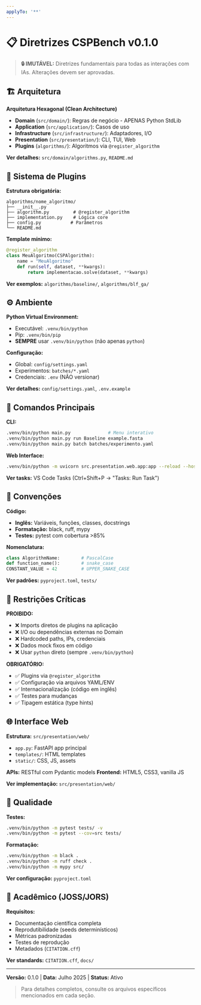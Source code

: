 ```yaml
---
applyTo: '**'
---
```


# 📋 Diretrizes CSPBench v0.1.0

> **🔒 IMUTÁVEL:** Diretrizes fundamentais para todas as interações com IAs. Alterações devem ser aprovadas.

## 🏗️ Arquitetura

**Arquitetura Hexagonal (Clean Architecture)**
- **Domain** (`src/domain/`): Regras de negócio - APENAS Python StdLib
- **Application** (`src/application/`): Casos de uso
- **Infrastructure** (`src/infrastructure/`): Adaptadores, I/O
- **Presentation** (`src/presentation/`): CLI, TUI, Web
- **Plugins** (`algorithms/`): Algoritmos via `@register_algorithm`

**Ver detalhes:** `src/domain/algorithms.py`, `README.md`

## 🧩 Sistema de Plugins

**Estrutura obrigatória:**
```
algorithms/nome_algoritmo/
├── __init__.py
├── algorithm.py         # @register_algorithm
├── implementation.py    # Lógica core
├── config.py           # Parâmetros
└── README.md
```

**Template mínimo:**
```python
@register_algorithm
class MeuAlgoritmo(CSPAlgorithm):
    name = "MeuAlgoritmo"
    def run(self, dataset, **kwargs):
        return implementacao.solve(dataset, **kwargs)
```

**Ver exemplos:** `algorithms/baseline/`, `algorithms/blf_ga/`

## ⚙️ Ambiente

**Python Virtual Environment:**
- Executável: `.venv/bin/python`
- Pip: `.venv/bin/pip`
- **SEMPRE** usar `.venv/bin/python` (não apenas `python`)

**Configuração:**
- Global: `config/settings.yaml`
- Experimentos: `batches/*.yaml`
- Credenciais: `.env` (NÃO versionar)

**Ver detalhes:** `config/settings.yaml`, `.env.example`

## 🔧 Comandos Principais

**CLI:**
```bash
.venv/bin/python main.py              # Menu interativo
.venv/bin/python main.py run Baseline example.fasta
.venv/bin/python main.py batch batches/experimento.yaml
```

**Web Interface:**
```bash
.venv/bin/python -m uvicorn src.presentation.web.app:app --reload --host 0.0.0.0 --port 8000
```

**Ver tasks:** VS Code Tasks (Ctrl+Shift+P → "Tasks: Run Task")

## 📝 Convenções

**Código:**
- **Inglês:** Variáveis, funções, classes, docstrings
- **Formatação:** black, ruff, mypy
- **Testes:** pytest com cobertura >85%

**Nomenclatura:**
```python
class AlgorithmName:        # PascalCase
def function_name():        # snake_case
CONSTANT_VALUE = 42         # UPPER_SNAKE_CASE
```

**Ver padrões:** `pyproject.toml`, `tests/`

## 🚫 Restrições Críticas

**PROIBIDO:**
- ❌ Imports diretos de plugins na aplicação
- ❌ I/O ou dependências externas no Domain
- ❌ Hardcoded paths, IPs, credenciais
- ❌ Dados mock fixos em código
- ❌ Usar `python` direto (sempre `.venv/bin/python`)

**OBRIGATÓRIO:**
- ✅ Plugins via `@register_algorithm`
- ✅ Configuração via arquivos YAML/ENV
- ✅ Internacionalização (código em inglês)
- ✅ Testes para mudanças
- ✅ Tipagem estática (type hints)

## 🌐 Interface Web

**Estrutura:** `src/presentation/web/`
- `app.py`: FastAPI app principal
- `templates/`: HTML templates
- `static/`: CSS, JS, assets

**APIs:** RESTful com Pydantic models
**Frontend:** HTML5, CSS3, vanilla JS

**Ver implementação:** `src/presentation/web/`

## 🧪 Qualidade

**Testes:**
```bash
.venv/bin/python -m pytest tests/ -v
.venv/bin/python -m pytest --cov=src tests/
```

**Formatação:**
```bash
.venv/bin/python -m black .
.venv/bin/python -m ruff check .
.venv/bin/python -m mypy src/
```

**Ver configuração:** `pyproject.toml`

## 📄 Acadêmico (JOSS/JORS)

**Requisitos:**
- Documentação científica completa
- Reprodutibilidade (seeds determinísticos)
- Métricas padronizadas
- Testes de reprodução
- Metadados (`CITATION.cff`)

**Ver standards:** `CITATION.cff`, `docs/`

---

**Versão:** 0.1.0 | **Data:** Julho 2025 | **Status:** Ativo

> Para detalhes completos, consulte os arquivos específicos mencionados em cada seção.
